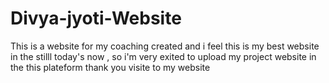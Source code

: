 # Divya-jyoti-Website
This is a website for my coaching created and i feel this is my best website in the stilll today's now , so i'm very exited to upload my project website in the this plateform thank you visite to my website 
